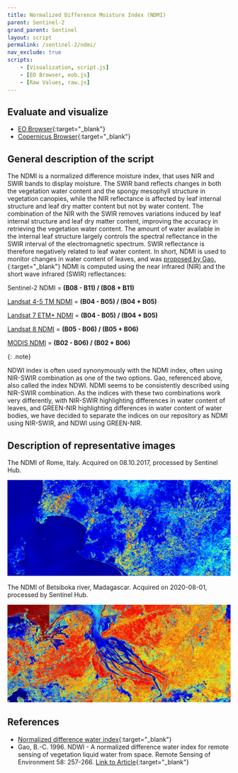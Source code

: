 ```yaml
---
title: Normalized Difference Moisture Index (NDMI)
parent: Sentinel-2
grand_parent: Sentinel
layout: script
permalink: /sentinel-2/ndmi/
nav_exclude: true
scripts:
    - [Visualization, script.js]
    - [EO Browser, eob.js]
    - [Raw Values, raw.js]
---
```


## Evaluate and visualize
   
 - [EO Browser](https://sentinelshare.page.link/G8yN){:target="_blank"}
 - [Copernicus Browser](https://link.dataspace.copernicus.eu/ewj){:target="_blank"}

## General description of the script

The NDMI is a normalized difference moisture index, that uses NIR and SWIR bands to display moisture. 
The SWIR band reflects changes in both the vegetation water content and the spongy mesophyll structure in vegetation canopies, 
while the NIR reflectance is affected by leaf internal structure and leaf dry matter content but not by water content. 
The combination of the NIR with the SWIR removes variations induced by leaf internal structure and leaf dry matter content, improving the accuracy in retrieving the vegetation water content. 
The amount of water available in the internal leaf structure largely controls the spectral reflectance in the SWIR interval of the electromagnetic spectrum. 
SWIR reflectance is therefore negatively related to leaf water content. In short, NDMI is used to monitor changes in water content of leaves, and was [proposed by Gao.](https://www.sciencedirect.com/science/article/abs/pii/S0034425796000673){:target="_blank"}
NDMI is computed using the near infrared (NIR) and the short wave infrared (SWIR) reflectances:

Sentinel-2 NDMI = **(B08 - B11) / (B08 + B11)**

[Landsat 4-5 TM NDMI](https://custom-scripts.sentinel-hub.com/landsat-4-5-tm/ndmi/) = **(B04 - B05) / (B04 + B05)**

[Landsat 7 ETM+ NDMI](https://custom-scripts.sentinel-hub.com/landsat-7-etm/moisture-index/) = **(B04 - B05) / (B04 + B05)**

[Landsat 8 NDMI](https://custom-scripts.sentinel-hub.com/landsat-8/ndmi/#) = **(B05 - B06) / (B05 + B06)**

[MODIS NDMI](https://custom-scripts.sentinel-hub.com/modis/ndmi/) = **(B02 - B06) / (B02 + B06)**

{: .note}

NDWI index is often used synonymously with the NDMI index, often using NIR-SWIR combination as one of the two options. Gao, referenced above, also called the index NDWI. NDMI seems to be consistently described using NIR-SWIR combination. As the indices with these two combinations work very differently, with NIR-SWIR highlighting differences in water content of leaves, and GREEN-NIR highlighting differences in water content of water bodies, we have decided to separate the indices on our repository as NDMI using NIR-SWIR, and NDWI using GREEN-NIR.

## Description of representative images

The NDMI of Rome, Italy. Acquired on 08.10.2017, processed by Sentinel Hub. 

![NDWI](fig/fig1.png)

The NDMI of Betsiboka river, Madagascar. Acquired on 2020-08-01, processed by Sentinel Hub. 

![NDWI](fig/fig2.jpg)

## References

- [Normalized difference water index](https://www.usgs.gov/land-resources/nli/landsat/normalized-difference-moisture-index){:target="_blank"}
- Gao, B.-C. 1996. NDWI - A normalized difference water index for remote sensing of vegetation liquid
water from space. Remote Sensing of Environment 58: 257-266. [Link to Article](https://www.sciencedirect.com/science/article/abs/pii/S0034425796000673){:target="_blank"}

